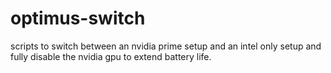 # optimus-switch
scripts to switch between an nvidia prime setup and an intel only setup and fully disable the nvidia gpu to extend battery life.
